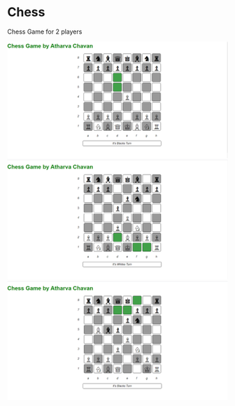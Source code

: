 # Chess
Chess Game for 2 players

<img src="/1.PNG" alt="SS" >
<img src="/2.PNG" alt="SS" >
<img src="/3.PNG" alt="SS" >
